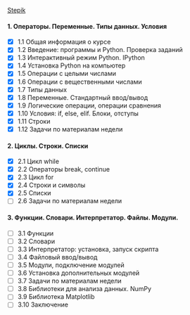 [Stepik](https://stepik.org/course/67/syllabus)

#### 1. Операторы. Переменные. Типы данных. Условия
- [x] 1.1 Общая информация о курсе
- [x] 1.2 Введение: программы и Python. Проверка заданий
- [x] 1.3 Интерактивный режим Python. IPython
- [x] 1.4 Установка Python на компьютер
- [x] 1.5 Операции с целыми числами
- [x] 1.6 Операции с вещественными числами
- [x] 1.7 Типы данных
- [x] 1.8 Переменные. Стандартный ввод/вывод
- [x] 1.9 Логические операции, операции сравнения
- [x] 1.10 Условия: if, else, elif. Блоки, отступы
- [x] 1.11 Строки
- [x] 1.12 Задачи по материалам недели

#### 2. Циклы. Строки. Списки
- [x] 2.1 Цикл while
- [x] 2.2 Операторы break, continue
- [x] 2.3 Цикл for
- [x] 2.4 Строки и символы
- [x] 2.5 Списки
- [ ] 2.6 Задачи по материалам недели

#### 3. Функции. Словари. Интерпретатор. Файлы. Модули.
- [ ] 3.1 Функции
- [ ] 3.2 Словари
- [ ] 3.3 Интерпретатор: установка, запуск скрипта
- [ ] 3.4 Файловый ввод/вывод
- [ ] 3.5 Модули, подключение модулей
- [ ] 3.6 Установка дополнительных модулей
- [ ] 3.7 Задачи по материалам недели
- [ ] 3.8 Библиотеки для анализа данных. NumPy
- [ ] 3.9 Библиотека Matplotlib
- [ ] 3.10 Заключение
